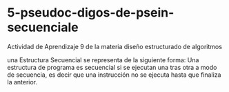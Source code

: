 # 5-pseudoc-digos-de-psein-secuenciale
Actividad de Aprendizaje 9 de la materia diseño estructurado de algoritmos


una Estructura Secuencial se representa de la siguiente forma: Una estructura de programa es secuencial si se ejecutan una tras otra a modo de secuencia, es decir que una instrucción no se ejecuta hasta que finaliza la anterior.
